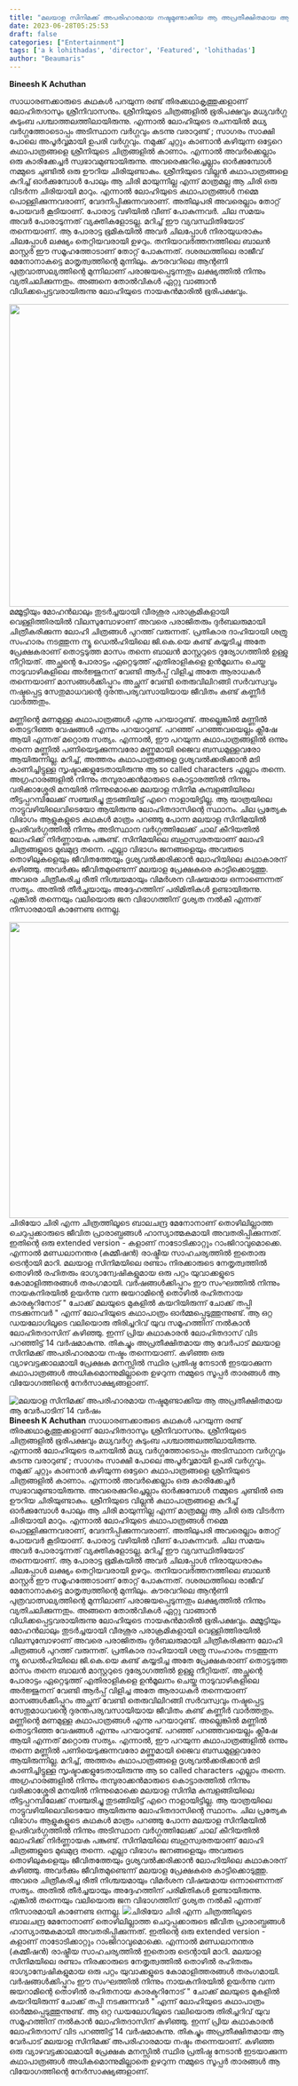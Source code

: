 ```yaml
---
title: "മലയാള സിനിമക്ക് അപരിഹാരമായ നഷ്ടമുണ്ടാക്കിയ ആ അപ്രതീക്ഷിതമായ ആ വേർപാടിന് 14 വർഷം"
date: 2023-06-28T05:25:53
draft: false
categories: ["Entertainment"]
tags: ['a k lohithadas', 'director', 'Featured', 'lohithadas']
author: "Beaumaris"
---
```


<strong>Bineesh K Achuthan </strong>

സാധാരണക്കാരുടെ കഥകൾ പറയുന്ന രണ്ട് തിരക്കഥാകൃത്തുക്കളാണ് ലോഹിതദാസും ശ്രീനിവാസനും. ശ്രീനിയുടെ ചിത്രങ്ങളിൽ ഭൂരിപക്ഷവും മധ്യവർഗ്ഗ കുടുംബ പശ്ചാത്തലത്തിലായിരുന്നു. എന്നാൽ ലോഹിയുടെ രചനയിൽ മധ്യ വർഗ്ഗത്തോടൊപ്പം അടിസ്ഥാന വർഗ്ഗവും കടന്നു വരാറുണ്ട് ; സാഗരം സാക്ഷി പോലെ അപൂർവ്വമായി ഉപരി വർഗ്ഗവും. നമുക്ക് ചുറ്റും കാണാൻ കഴിയുന്ന ഒട്ടേറെ കഥാപാത്രങ്ങളെ ശ്രീനിയുടെ ചിത്രങ്ങളിൽ കാണാം. എന്നാൽ അവർക്കെല്ലാം ഒരു കാരിക്കേച്ചർ സ്വഭാവമുണ്ടായിരുന്നു. അവരെക്കുറിച്ചെല്ലാം ഓർക്കുമ്പോൾ നമ്മുടെ ചുണ്ടിൽ ഒരു ഊറിയ ചിരിയുണ്ടാകും. ശ്രീനിയുടെ വില്ലൻ കഥാപാത്രങ്ങളെ കുറിച്ച് ഓർക്കുമ്പോൾ പോലും ആ ചിരി മായുന്നില്ല എന്ന് മാത്രമല്ല ആ ചിരി ഒരു വിടർന്ന ചിരിയായി മാറും. എന്നാൽ ലോഹിയുടെ കഥാപാത്രങ്ങൾ നമ്മെ പൊള്ളിക്കുന്നവരാണ്, വേദനിപ്പിക്കുന്നവരാണ്. അതിലുപരി അവരെല്ലാം തോറ്റ് പോയവർ കൂടിയാണ്. പോരാട്ട വഴിയിൽ വീണ് പോകുന്നവർ. ചില സമയം അവർ പോരാടുന്നത് വ്യക്തികളോടല്ല. മറിച്ച് ഈ വ്യവസ്ഥിതിയോട് തന്നെയാണ്. ആ പോരാട്ട ഭൂമികയിൽ അവർ ചിലപ്പോൾ നിരായുധരാകും ചിലപ്പോൾ ലക്ഷ്യം തെറ്റിയവരായി ഉഴറും. തനിയാവർത്തനത്തിലെ ബാലൻ മാസ്റ്റർ ഈ സമൂഹത്തോടാണ് തോറ്റ് പോകുന്നത്. ദശരഥത്തിലെ രാജീവ് മേനോനാകട്ടെ മാതൃത്വത്തിന്റെ മുന്നിലും. കൗരവറിലെ ആന്റണി പുത്രവാത്സല്യത്തിന്റെ മുന്നിലാണ് പരാജയപ്പെടുന്നതും ലക്ഷ്യത്തിൽ നിന്നും വ്യതിചലിക്കുന്നതും. അങ്ങനെ തോൽവികൾ ഏറ്റു വാങ്ങാൻ വിധിക്കപ്പെട്ടവരായിരുന്നു ലോഹിയുടെ നായകൻമാരിൽ ഭൂരിപക്ഷവും.

<a href="https://cdn.boolokam.com/articles/2023/06/dqddf-2.jpg"><img class=" wp-image-401313 aligncenter" src="https://cdn.boolokam.com/articles/2023/06/dqddf-2.jpg" alt="" width="821" height="545" /></a>മമ്മൂട്ടിയും മോഹൻലാലും തുടർച്ചയായി വീരശൂര പരാക്രമികളായി വെള്ളിത്തിരയിൽ വിലസുമ്പോഴാണ് അവരെ പരാജിതരും ദുർബലരുമായി ചിത്രീകരിക്കുന്ന ലോഹി ചിത്രങ്ങൾ പുറത്ത് വരുന്നത്. പ്രതികാര ദാഹിയായി ശത്രു സംഹാരം നടത്തുന്ന ന്യൂ ഡെൽഹിയിലെ ജി.കെ.യെ കണ്ട് കയ്യടിച്ച അതേ പ്രേക്ഷകരാണ് തൊട്ടടുത്ത മാസം തന്നെ ബാലൻ മാസ്റ്ററുടെ ദുര്യോഗത്തിൽ ഉള്ളു നീറ്റിയത്. അച്ഛന്റെ പോരാട്ടം ഏറ്റെടുത്ത് എതിരാളികളെ ഉൻമൂലനം ചെയ്ത നാടുവാഴികളിലെ അർജ്ജുനന് വേണ്ടി ആർപ്പ് വിളിച്ച അതേ ആരാധകർ തന്നെയാണ് മാസങ്ങൾക്കിപ്പുറം അച്ഛന് വേണ്ടി തെരുവിലിറങ്ങി സർവസ്വവും നഷ്ടപ്പെട്ട സേതുമാധവന്റെ ദുരന്തപര്യവസായിയായ ജീവിതം കണ്ട് കണ്ണീർ വാർത്തതും.

മണ്ണിന്റെ മണമുള്ള കഥാപാത്രങ്ങൾ എന്നു പറയാറുണ്ട്. അല്ലെങ്കിൽ മണ്ണിൽ തൊട്ടറിഞ്ഞ വേഷങ്ങൾ എന്നും പറയാറുണ്ട്. പറഞ്ഞ് പറഞ്ഞവയെല്ലം ക്ലീഷേ ആയി എന്നത് മറ്റൊരു സത്യം. എന്നാൽ, ഈ പറയുന്ന കഥാപാത്രങ്ങളിൽ ഒന്നും തന്നെ മണ്ണിൽ പണിയെടുക്കുന്നവരോ മണ്ണുമായി ജൈവ ബന്ധമുള്ളവരോ ആയിരുന്നില്ല. മറിച്ച്, അത്തരം കഥാപാത്രങ്ങളെ ദൃശ്യവൽക്കരിക്കാൻ മടി കാണിച്ചിട്ടുള്ള സൃഷ്ടാക്കളുടേതായിരുന്നു ആ so called characters എല്ലാം തന്നെ. അഗ്രഹാരങ്ങളിൽ നിന്നും തമ്പുരാക്കൻമാരുടെ കൊട്ടാരത്തിൽ നിന്നും വരിക്കാശ്ശേരി മനയിൽ നിന്നുമൊക്കെ മലയാള സിനിമ കുമ്പളങ്ങിയിലെ തീട്ടപ്പറമ്പിലേക്ക് സഞ്ചരിച്ചു തുടങ്ങിയിട്ട് എറെ നാളായിട്ടില്ല. ആ യാത്രയിലെ നാട്ടുവഴിയിലെവിടെയോ ആയിരുന്നു ലോഹിതദാസിന്റെ സ്ഥാനം. ചില പ്രത്യേക വിഭാഗം ആളുകളുടെ കഥകൾ മാത്രം പറഞ്ഞു പോന്ന മലയാള സിനിമയിൽ ഉപരിവർഗ്ഗത്തിൽ നിന്നും അടിസ്ഥാന വർഗ്ഗത്തിലേക്ക് ചാല് കീറിയതിൽ ലോഹിക്ക് നിർണ്ണായക പങ്കുണ്ട്. സിനിമയിലെ ബഹുസ്വരതയാണ് ലോഹി ചിത്രങ്ങളുടെ മുഖമുദ്ര തന്നെ. എല്ലാ വിഭാഗം ജനങ്ങളെയും അവരുടെ തൊഴിലുകളെയും ജീവിതത്തേയും ദൃശ്യവൽക്കരിക്കാൻ ലോഹിയിലെ കഥാകാരന് കഴിഞ്ഞു. അവർക്കും ജീവിതമുണ്ടെന്ന് മലയാള പ്രേക്ഷകരെ കാട്ടിക്കൊടുത്തു. അവരെ ചിത്രീകരിച്ച രീതി നിശ്ചയമായും വിമർശന വിഷയമായ ഒന്നാണെന്നത് സത്യം. അതിൽ തീർച്ചയായും അദ്ദേഹത്തിന് പരിമിതികൾ ഉണ്ടായിരുന്നു. എങ്കിൽ തന്നെയും വലിയൊരു ജന വിഭാഗത്തിന് ദൃശ്യത നൽകി എന്നത് നിസാരമായി കാണേണ്ട ഒന്നല്ല.

<a href="https://cdn.boolokam.com/articles/2023/06/dqdfff-4.jpg"><img class="wp-image-401314 aligncenter" src="https://cdn.boolokam.com/articles/2023/06/dqdfff-4.jpg" alt="" width="691" height="533" /></a>ചിരിയോ ചിരി എന്ന ചിത്രത്തിലൂടെ ബാലചന്ദ്ര മേനോനാണ് തൊഴിലില്ലാത്ത ചെറുപ്പക്കാരുടെ ജീവിത പ്രാരാബ്ധങ്ങൾ ഹാസ്യാത്മകമായി അവതരിപ്പിക്കുന്നത്. ഇതിന്റെ ഒരു extended version - കളാണ് നാടോടിക്കാറ്റും റാംജിറാവുമൊക്കെ. എന്നാൽ മണ്ഡലാനന്തര (കമ്മീഷൻ) രാഷ്ട്രീയ സാഹചര്യത്തിൽ ഇതൊരു ട്രെന്റായി മാറി. മലയാള സിനിമയിലെ രണ്ടാം നിരക്കാരുടെ നേതൃത്വത്തിൽ തൊഴിൽ രഹിതരും ഭാഗ്യാന്വേഷികളുമായ ഒരു പറ്റം യുവാക്കളുടെ കോമാളിത്തരങ്ങൾ തരംഗമായി. വർഷങ്ങൾക്കിപ്പുറം ഈ സംഘത്തിൽ നിന്നും നായകനിരയിൽ ഉയർന്നു വന്ന ജയറാമിന്റെ തൊഴിൽ രഹിതനായ കാരക്ടറിനോട് " ചോക്ക് മലയുടെ മുകളിൽ കയറിയിരുന്ന് ചോക്ക് തപ്പി നടക്കുന്നവർ " എന്ന് ലോഹിയുടെ കഥാപാത്രം ഓർമ്മപ്പെടുത്തുന്നുണ്ട്. ആ ഒറ്റ ഡയലോഗിലൂടെ വലിയൊരു തിരിച്ചറിവ് യുവ സമൂഹത്തിന് നൽകാൻ ലോഹിതദാസിന് കഴിഞ്ഞു. ഇന്ന് പ്രിയ കഥാകാരൻ ലോഹിതദാസ് വിട പറഞ്ഞിട്ട് 14 വർഷമാകുന്നു. തികച്ചും അപ്രതീക്ഷിതമായ ആ വേർപാട് മലയാള സിനിമക്ക് അപരിഹാരമായ നഷ്ടം തന്നെയാണ്. കഴിഞ്ഞ ഒരു വ്യാഴവട്ടക്കാലമായി പ്രേക്ഷക മനസ്സിൽ സ്ഥിര പ്രതിഷ്ഠ നേടാൻ ഇടയാക്കുന്ന കഥാപാത്രങ്ങൾ അധികമൊന്നുമില്ലാതെ ഉഴറുന്ന നമ്മുടെ സൂപ്പർ താരങ്ങൾ ആ വിയോഗത്തിന്റെ നേർസാക്ഷ്യങ്ങളാണ്.


![മലയാള സിനിമക്ക് അപരിഹാരമായ നഷ്ടമുണ്ടാക്കിയ ആ അപ്രതീക്ഷിതമായ ആ വേർപാടിന് 14 വർഷം](https://cdn.boolokam.com/articles/2023/06/dqddf-2.jpg)**Bineesh K Achuthan** സാധാരണക്കാരുടെ കഥകൾ പറയുന്ന രണ്ട് തിരക്കഥാകൃത്തുക്കളാണ് ലോഹിതദാസും ശ്രീനിവാസനും. ശ്രീനിയുടെ ചിത്രങ്ങളിൽ ഭൂരിപക്ഷവും മധ്യവർഗ്ഗ കുടുംബ പശ്ചാത്തലത്തിലായിരുന്നു. എന്നാൽ ലോഹിയുടെ രചനയിൽ മധ്യ വർഗ്ഗത്തോടൊപ്പം അടിസ്ഥാന വർഗ്ഗവും കടന്നു വരാറുണ്ട് ; സാഗരം സാക്ഷി പോലെ അപൂർവ്വമായി ഉപരി വർഗ്ഗവും. നമുക്ക് ചുറ്റും കാണാൻ കഴിയുന്ന ഒട്ടേറെ കഥാപാത്രങ്ങളെ ശ്രീനിയുടെ ചിത്രങ്ങളിൽ കാണാം. എന്നാൽ അവർക്കെല്ലാം ഒരു കാരിക്കേച്ചർ സ്വഭാവമുണ്ടായിരുന്നു. അവരെക്കുറിച്ചെല്ലാം ഓർക്കുമ്പോൾ നമ്മുടെ ചുണ്ടിൽ ഒരു ഊറിയ ചിരിയുണ്ടാകും. ശ്രീനിയുടെ വില്ലൻ കഥാപാത്രങ്ങളെ കുറിച്ച് ഓർക്കുമ്പോൾ പോലും ആ ചിരി മായുന്നില്ല എന്ന് മാത്രമല്ല ആ ചിരി ഒരു വിടർന്ന ചിരിയായി മാറും. എന്നാൽ ലോഹിയുടെ കഥാപാത്രങ്ങൾ നമ്മെ പൊള്ളിക്കുന്നവരാണ്, വേദനിപ്പിക്കുന്നവരാണ്. അതിലുപരി അവരെല്ലാം തോറ്റ് പോയവർ കൂടിയാണ്. പോരാട്ട വഴിയിൽ വീണ് പോകുന്നവർ. ചില സമയം അവർ പോരാടുന്നത് വ്യക്തികളോടല്ല. മറിച്ച് ഈ വ്യവസ്ഥിതിയോട് തന്നെയാണ്. ആ പോരാട്ട ഭൂമികയിൽ അവർ ചിലപ്പോൾ നിരായുധരാകും ചിലപ്പോൾ ലക്ഷ്യം തെറ്റിയവരായി ഉഴറും. തനിയാവർത്തനത്തിലെ ബാലൻ മാസ്റ്റർ ഈ സമൂഹത്തോടാണ് തോറ്റ് പോകുന്നത്. ദശരഥത്തിലെ രാജീവ് മേനോനാകട്ടെ മാതൃത്വത്തിന്റെ മുന്നിലും. കൗരവറിലെ ആന്റണി പുത്രവാത്സല്യത്തിന്റെ മുന്നിലാണ് പരാജയപ്പെടുന്നതും ലക്ഷ്യത്തിൽ നിന്നും വ്യതിചലിക്കുന്നതും. അങ്ങനെ തോൽവികൾ ഏറ്റു വാങ്ങാൻ വിധിക്കപ്പെട്ടവരായിരുന്നു ലോഹിയുടെ നായകൻമാരിൽ ഭൂരിപക്ഷവും. [](https://cdn.boolokam.com/articles/2023/06/dqddf-2.jpg)മമ്മൂട്ടിയും മോഹൻലാലും തുടർച്ചയായി വീരശൂര പരാക്രമികളായി വെള്ളിത്തിരയിൽ വിലസുമ്പോഴാണ് അവരെ പരാജിതരും ദുർബലരുമായി ചിത്രീകരിക്കുന്ന ലോഹി ചിത്രങ്ങൾ പുറത്ത് വരുന്നത്. പ്രതികാര ദാഹിയായി ശത്രു സംഹാരം നടത്തുന്ന ന്യൂ ഡെൽഹിയിലെ ജി.കെ.യെ കണ്ട് കയ്യടിച്ച അതേ പ്രേക്ഷകരാണ് തൊട്ടടുത്ത മാസം തന്നെ ബാലൻ മാസ്റ്ററുടെ ദുര്യോഗത്തിൽ ഉള്ളു നീറ്റിയത്. അച്ഛന്റെ പോരാട്ടം ഏറ്റെടുത്ത് എതിരാളികളെ ഉൻമൂലനം ചെയ്ത നാടുവാഴികളിലെ അർജ്ജുനന് വേണ്ടി ആർപ്പ് വിളിച്ച അതേ ആരാധകർ തന്നെയാണ് മാസങ്ങൾക്കിപ്പുറം അച്ഛന് വേണ്ടി തെരുവിലിറങ്ങി സർവസ്വവും നഷ്ടപ്പെട്ട സേതുമാധവന്റെ ദുരന്തപര്യവസായിയായ ജീവിതം കണ്ട് കണ്ണീർ വാർത്തതും. മണ്ണിന്റെ മണമുള്ള കഥാപാത്രങ്ങൾ എന്നു പറയാറുണ്ട്. അല്ലെങ്കിൽ മണ്ണിൽ തൊട്ടറിഞ്ഞ വേഷങ്ങൾ എന്നും പറയാറുണ്ട്. പറഞ്ഞ് പറഞ്ഞവയെല്ലം ക്ലീഷേ ആയി എന്നത് മറ്റൊരു സത്യം. എന്നാൽ, ഈ പറയുന്ന കഥാപാത്രങ്ങളിൽ ഒന്നും തന്നെ മണ്ണിൽ പണിയെടുക്കുന്നവരോ മണ്ണുമായി ജൈവ ബന്ധമുള്ളവരോ ആയിരുന്നില്ല. മറിച്ച്, അത്തരം കഥാപാത്രങ്ങളെ ദൃശ്യവൽക്കരിക്കാൻ മടി കാണിച്ചിട്ടുള്ള സൃഷ്ടാക്കളുടേതായിരുന്നു ആ so called characters എല്ലാം തന്നെ. അഗ്രഹാരങ്ങളിൽ നിന്നും തമ്പുരാക്കൻമാരുടെ കൊട്ടാരത്തിൽ നിന്നും വരിക്കാശ്ശേരി മനയിൽ നിന്നുമൊക്കെ മലയാള സിനിമ കുമ്പളങ്ങിയിലെ തീട്ടപ്പറമ്പിലേക്ക് സഞ്ചരിച്ചു തുടങ്ങിയിട്ട് എറെ നാളായിട്ടില്ല. ആ യാത്രയിലെ നാട്ടുവഴിയിലെവിടെയോ ആയിരുന്നു ലോഹിതദാസിന്റെ സ്ഥാനം. ചില പ്രത്യേക വിഭാഗം ആളുകളുടെ കഥകൾ മാത്രം പറഞ്ഞു പോന്ന മലയാള സിനിമയിൽ ഉപരിവർഗ്ഗത്തിൽ നിന്നും അടിസ്ഥാന വർഗ്ഗത്തിലേക്ക് ചാല് കീറിയതിൽ ലോഹിക്ക് നിർണ്ണായക പങ്കുണ്ട്. സിനിമയിലെ ബഹുസ്വരതയാണ് ലോഹി ചിത്രങ്ങളുടെ മുഖമുദ്ര തന്നെ. എല്ലാ വിഭാഗം ജനങ്ങളെയും അവരുടെ തൊഴിലുകളെയും ജീവിതത്തേയും ദൃശ്യവൽക്കരിക്കാൻ ലോഹിയിലെ കഥാകാരന് കഴിഞ്ഞു. അവർക്കും ജീവിതമുണ്ടെന്ന് മലയാള പ്രേക്ഷകരെ കാട്ടിക്കൊടുത്തു. അവരെ ചിത്രീകരിച്ച രീതി നിശ്ചയമായും വിമർശന വിഷയമായ ഒന്നാണെന്നത് സത്യം. അതിൽ തീർച്ചയായും അദ്ദേഹത്തിന് പരിമിതികൾ ഉണ്ടായിരുന്നു. എങ്കിൽ തന്നെയും വലിയൊരു ജന വിഭാഗത്തിന് ദൃശ്യത നൽകി എന്നത് നിസാരമായി കാണേണ്ട ഒന്നല്ല. [![](https://cdn.boolokam.com/articles/2023/06/dqdfff-4.jpg)](https://cdn.boolokam.com/articles/2023/06/dqdfff-4.jpg)ചിരിയോ ചിരി എന്ന ചിത്രത്തിലൂടെ ബാലചന്ദ്ര മേനോനാണ് തൊഴിലില്ലാത്ത ചെറുപ്പക്കാരുടെ ജീവിത പ്രാരാബ്ധങ്ങൾ ഹാസ്യാത്മകമായി അവതരിപ്പിക്കുന്നത്. ഇതിന്റെ ഒരു extended version - കളാണ് നാടോടിക്കാറ്റും റാംജിറാവുമൊക്കെ. എന്നാൽ മണ്ഡലാനന്തര (കമ്മീഷൻ) രാഷ്ട്രീയ സാഹചര്യത്തിൽ ഇതൊരു ട്രെന്റായി മാറി. മലയാള സിനിമയിലെ രണ്ടാം നിരക്കാരുടെ നേതൃത്വത്തിൽ തൊഴിൽ രഹിതരും ഭാഗ്യാന്വേഷികളുമായ ഒരു പറ്റം യുവാക്കളുടെ കോമാളിത്തരങ്ങൾ തരംഗമായി. വർഷങ്ങൾക്കിപ്പുറം ഈ സംഘത്തിൽ നിന്നും നായകനിരയിൽ ഉയർന്നു വന്ന ജയറാമിന്റെ തൊഴിൽ രഹിതനായ കാരക്ടറിനോട് " ചോക്ക് മലയുടെ മുകളിൽ കയറിയിരുന്ന് ചോക്ക് തപ്പി നടക്കുന്നവർ " എന്ന് ലോഹിയുടെ കഥാപാത്രം ഓർമ്മപ്പെടുത്തുന്നുണ്ട്. ആ ഒറ്റ ഡയലോഗിലൂടെ വലിയൊരു തിരിച്ചറിവ് യുവ സമൂഹത്തിന് നൽകാൻ ലോഹിതദാസിന് കഴിഞ്ഞു. ഇന്ന് പ്രിയ കഥാകാരൻ ലോഹിതദാസ് വിട പറഞ്ഞിട്ട് 14 വർഷമാകുന്നു. തികച്ചും അപ്രതീക്ഷിതമായ ആ വേർപാട് മലയാള സിനിമക്ക് അപരിഹാരമായ നഷ്ടം തന്നെയാണ്. കഴിഞ്ഞ ഒരു വ്യാഴവട്ടക്കാലമായി പ്രേക്ഷക മനസ്സിൽ സ്ഥിര പ്രതിഷ്ഠ നേടാൻ ഇടയാക്കുന്ന കഥാപാത്രങ്ങൾ അധികമൊന്നുമില്ലാതെ ഉഴറുന്ന നമ്മുടെ സൂപ്പർ താരങ്ങൾ ആ വിയോഗത്തിന്റെ നേർസാക്ഷ്യങ്ങളാണ്.
